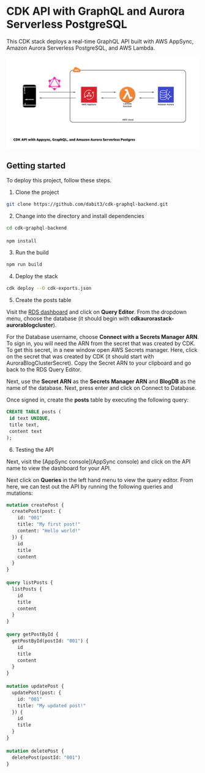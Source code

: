 # CDK API with GraphQL and Aurora Serverless PostgreSQL

This CDK stack deploys a real-time GraphQL API built with AWS AppSync, Amazon Aurora Serverless PostgreSQL, and AWS Lambda.

![CDK API with GraphQL and Aurora Serverless PostgreSQL](header.jpg)

## Getting started

To deploy this project, follow these steps.

1. Clone the project

```sh
git clone https://github.com/dabit3/cdk-graphql-backend.git 
```

2. Change into the directory and install dependencies

```sh
cd cdk-graphql-backend

npm install
```

3. Run the build

```sh
npm run build
```

4. Deploy the stack

```sh
cdk deploy --O cdk-exports.json
```

5. Create the posts table

Visit the [RDS dashboard](https://console.aws.amazon.com/rds/home) and click on __Query Editor__. From the dropdown menu, choose the database (it should begin with __cdkaurorastack-aurorablogcluster__).

For the Database username, choose __Connect with a Secrets Manager ARN__. To sign in, you will need the ARN from the secret that was created by CDK. To get this secret, in a new window open AWS Secrets manager. Here, click on the secret that was created by CDK (it should start with AuroraBlogClusterSecret). Copy the Secret ARN to your clipboard and go back to the RDS Query Editor.

Next, use the __Secret ARN__ as the __Secrets Manager ARN__ and __BlogDB__ as the name of the database. Next, press enter and click on Connect to Database.

Once signed in, create the __posts__ table by executing the following query:

```sql
CREATE TABLE posts (
 id text UNIQUE,
 title text,
 content text
);
```

6. Testing the API

Next, visit the [AppSync console](AppSync console) and click on the API name to view the dashboard for your API.

Next click on __Queries__ in the left hand menu to view the query editor. From here, we can test out the API by running the following queries and mutations:

```graphql
mutation createPost {
  createPost(post: {
    id: "001"
    title: "My first post!"
    content: "Hello world!"
  }) {
    id
    title
    content
  }
}

query listPosts {
  listPosts {
    id
    title
    content
  }
}

query getPostById {
  getPostById(postId: "001") {
    id
    title
    content
  }
}

mutation updatePost {
  updatePost(post: {
    id: "001"
    title: "My updated post!"
  }) {
    id
    title
  }
}

mutation deletePost {
  deletePost(postId: "001")
}
```